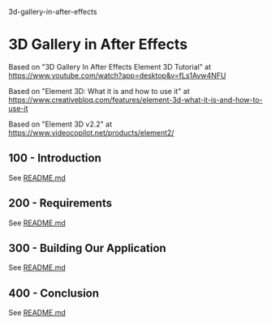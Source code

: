 3d-gallery-in-after-effects
# 3D Gallery in After Effects

Based on "3D Gallery In After Effects Element 3D Tutorial" at https://www.youtube.com/watch?app=desktop&v=fLs1Avw4NFU

Based on "Element 3D: What it is and how to use it" at https://www.creativebloq.com/features/element-3d-what-it-is-and-how-to-use-it

Based on "Element 3D v2.2" at https://www.videocopilot.net/products/element2/

## 100 - Introduction

See [README.md](./100/README.md)

## 200 - Requirements

See [README.md](./200/README.md)

## 300 - Building Our Application

See [README.md](./300/README.md)

## 400 - Conclusion

See [README.md](./400/README.md)
